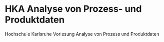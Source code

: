 # HKA Analyse von Prozess- und Produktdaten
Hochschule Karlsruhe Vorlesung Analyse von Prozess und Produktdaten
